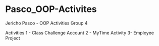 # Pasco_OOP-Activites
Jericho Pasco - OOP Activities Group 4

Activities
1 - Class Challenge Account
2 - MyTime Activity
3- Employee Project
